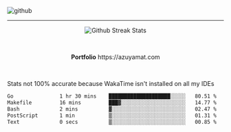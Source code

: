 ![github](https://media.discordapp.net/attachments/881363147364118528/1142610121697021952/background.png?width=1000&height=300)<br>
___
<p align="center">
  <img alt="Github Streak Stats" src="https://streak-stats.demolab.com?user=Azuyamat&theme=transparent&hide_border=true"/>
</p><br>
<p align="center">
      <strong>Portfolio</strong> https://azuyamat.com
</p><br>

Stats not 100% accurate because WakaTime isn't installed on all my IDEs
<!--START_SECTION:waka-->

```txt
Go               1 hr 30 mins    ████████████████████░░░░░   80.51 %
Makefile         16 mins         ███▓░░░░░░░░░░░░░░░░░░░░░   14.77 %
Bash             2 mins          ▓░░░░░░░░░░░░░░░░░░░░░░░░   02.47 %
PostScript       1 min           ▒░░░░░░░░░░░░░░░░░░░░░░░░   01.31 %
Text             0 secs          ▒░░░░░░░░░░░░░░░░░░░░░░░░   00.85 %
```

<!--END_SECTION:waka-->
